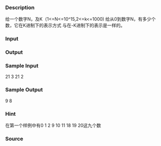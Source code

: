 
### Description
给一个数字N，及K（1<=N<=10^15,2<=k<=1000)
给从0到数字N，有多少个数，它在K进制下的表示方式
与在-K进制下的表示是一样的。

### Input

### Output

### Sample Input
21 3
21 2


### Sample Output
9
8


### Hint
在第一个样例中有0 1 2 9 10 11 18 19 20这九个数
### Source
